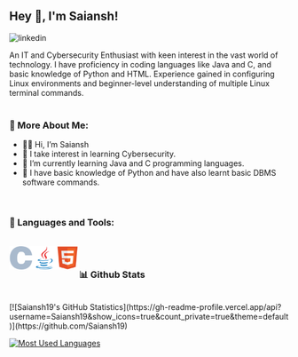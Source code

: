 ## Hey 👋, I'm Saiansh!
<a href='https://www.linkedin.com/in/saiansh-nair/'><img align='left' alt="linkedin" src="https://raw.githubusercontent.com/rahul-jha98/rahul-jha98/561d474902b59c7429ec22bb73e225696c27b202/assets/linkedin.svg" height='18px'/></a><br>


An IT and Cybersecurity Enthusiast with keen interest in the vast world of technology. I have proficiency in coding languages like Java and C, and basic knowledge of Python and HTML. Experience gained in configuring Linux environments and beginner-level understanding of multiple Linux terminal commands.
<br/>
<br/>
  
### 🧐 More About Me:

- 👋🏻 Hi, I’m Saiansh <br>
- 👀 I take interest in learning Cybersecurity. <br>
- 🌱 I’m currently learning Java and C programming languages. <br>
- 📖 I have basic knowledge of Python and have also learnt basic DBMS software commands. <br>
<br>

### 🔨 Languages and Tools:
<br>
<a href="https://www.cprogramming.com/" target="_blank">
  <img align="left" src="https://raw.githubusercontent.com/devicons/devicon/master/icons/c/c-original.svg" alt="C" height="42px"/>
</a>
<a href="https://www.java.com/" target="_blank">
  <img align="left" src="https://raw.githubusercontent.com/devicons/devicon/master/icons/java/java-original.svg" alt="Java" height="42px"/>
</a>
<a href="https://developer.mozilla.org/en-US/docs/Web/HTML" target="_blank">
  <img align="left" src="https://raw.githubusercontent.com/devicons/devicon/master/icons/html5/html5-original.svg" alt="HTML" height="42px"/>
</a>
<br> 

### 📊 Github Stats
<br>
<!-- Stats Card -->
[![Saiansh19's GitHub Statistics](https://gh-readme-profile.vercel.app/api?username=Saiansh19&show_icons=true&count_private=true&theme=default)](https://github.com/Saiansh19)

<!-- Languages Card -->
[![Most Used Languages](https://gh-readme-profile.vercel.app/api/top-langs/?username=Saiansh19&theme=default)](https://github.com/Saiansh19)

<br>


<!---
Saiansh19/Saiansh19 is a ✨ special ✨ repository because its `README.md` (this file) appears on your GitHub profile.
You can click the Preview link to take a look at your changes.
--->
